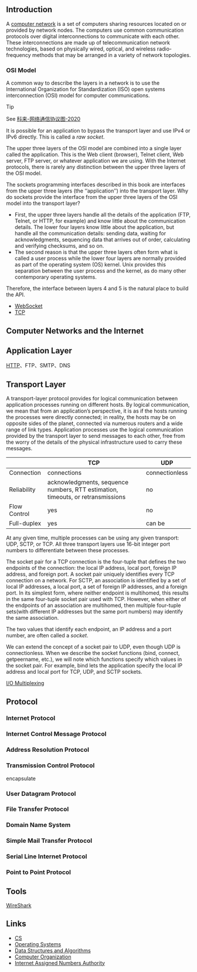 ## Introduction

A [computer network](https://en.wikipedia.org/wiki/Computer_network) is a set of computers sharing resources located on or provided by network nodes.
The computers use common communication protocols over digital interconnections to communicate with each other.
These interconnections are made up of telecommunication network technologies, based on physically wired, optical,
and wireless radio-frequency methods that may be arranged in a variety of network topologies.

### OSI Model

A common way to describe the layers in a network is to use the International Organization for Standardization (ISO) open systems interconnection (OSI) model for computer communications.

> [!TIP]
>
> See [科来-网络通信协议图-2020](http://www.colasoft.com.cn/download/network-protocol-map-2020.pdf)

It is possible for an application to bypass the transport layer and use IPv4 or IPv6 directly. This is called a *raw socket*.

The upper three layers of the OSI model are combined into a single layer called the application.
This is the Web client (browser), Telnet client, Web server, FTP server, or whatever application we are using.
With the Internet protocols, there is rarely any distinction between the upper three layers of the OSI model.

The sockets programming interfaces described in this book are interfaces from the upper three layers (the ‘‘application’’) into the transport layer.
Why do sockets provide the interface from the upper three layers of the OSI model into the transport layer?

- First, the upper three layers handle all the details of the application (FTP, Telnet, or HTTP, for example) and know little about the communication details.
  The lower four layers know little about the application, but handle all the communication details: sending data, waiting for acknowledgments, sequencing data that arrives out of order, calculating and verifying checksums, and so on.
- The second reason is that the upper three layers often form what is called a user process while the lower four layers are normally provided as part of the operating system (OS) kernel.
  Unix provides this separation between the user process and the kernel, as do many other contemporary operating systems.

Therefore, the interface between layers 4 and 5 is the natural place to build the API.

- [WebSocket](/docs/CS/CN/WebSocket.md)
- [TCP](/docs/CS/CN/TCP.md)

## Computer Networks and the Internet

## Application Layer

[HTTP](/docs/CS/CN/HTTP.md)、FTP、SMTP、DNS

## Transport Layer

A transport-layer protocol provides for logical communication between application processes running on different hosts.
By logical communication, we mean that from an application’s perspective, it is as if the hosts running the processes were directly connected; in reality, the hosts may be on opposite sides of the planet, connected via numerous routers and a wide range of link types.
Application processes use the logical communication provided by the transport layer to send messages to each other, free from the worry of the details of the physical infrastructure used to carry these messages.


|              | TCP                                                                             | UDP            |
| -------------- | --------------------------------------------------------------------------------- | ---------------- |
| Connection   | connections                                                                     | connectionless |
| Reliability  | acknowledgments, sequence numbers, RTT estimation, timeouts, or retransmissions | no             |
| Flow Control | yes                                                                             | no             |
| Full-duplex  | yes                                                                             | can be         |

At any given time, multiple processes can be using any given transport: UDP, SCTP, or TCP. All three transport layers use 16-bit integer port numbers to differentiate between these processes.


The socket pair for a TCP connection is the four-tuple that defines the two endpoints of the connection: the local IP address, local port, foreign IP address, and foreign port. 
A socket pair uniquely identifies every TCP connection on a network.
For SCTP, an association is identified by a set of local IP addresses, a local port, a set of foreign IP addresses, and a foreign port. 
In its simplest form, where neither endpoint is multihomed, this results in the same four-tuple socket pair used with TCP. 
However, when either of the endpoints of an association are multihomed, then multiple four-tuple sets(with different IP addresses but the same port numbers) may identify the same association.

The two values that identify each endpoint, an IP address and a port number, are often called a *socket*.

We can extend the concept of a socket pair to UDP, even though UDP is connectionless. 
When we describe the socket functions (bind, connect, getpeername, etc.), we will note which functions specify which values in the socket pair. 
For example, bind lets the application specify the local IP address and local port for TCP, UDP, and SCTP sockets.


[I/O Multiplexing](/docs/CS/CN/MultiIO.md)

## Protocol

### Internet Protocol

### Internet Control Message Protocol

### Address Resolution Protocol

### Transmission Control Protocol

encapsulate

### User Datagram Protocol

### File Transfer Protocol

### Domain Name System

### Simple Mail Transfer Protocol

### Serial Line Internet Protocol

### Point to Point Protocol

## Tools

[WireShark](/docs/CS/CN/Tools/WireShark.md)

## Links

- [CS](/docs/CS/CS.md)
- [Operating Systems](/docs/CS/OS/OS.md)
- [Data Structures and Algorithms](/docs/CS/Algorithms/Algorithms.md)
- [Computer Organization](/docs/CS/CO/CO.md)
- [Internet Assigned Numbers Authority](https://www.iana.org/)

